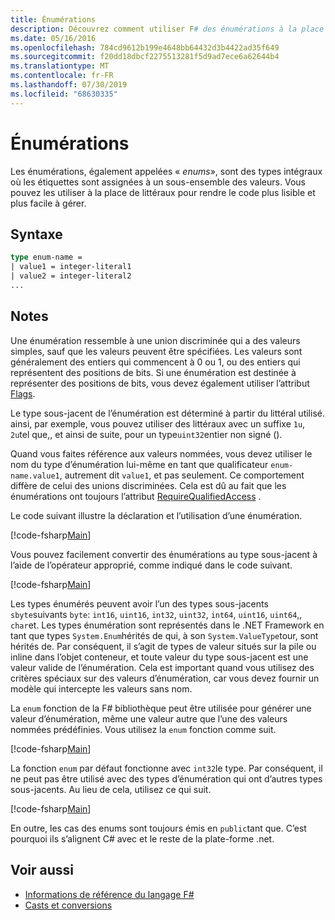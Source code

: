 ```yaml
---
title: Énumérations
description: Découvrez comment utiliser F# des énumérations à la place de littéraux pour rendre votre code plus lisible et plus facile à gérer.
ms.date: 05/16/2016
ms.openlocfilehash: 784cd9612b199e4648bb64432d3b4422ad35f649
ms.sourcegitcommit: f20dd18dbcf2275513281f5d9ad7ece6a62644b4
ms.translationtype: MT
ms.contentlocale: fr-FR
ms.lasthandoff: 07/30/2019
ms.locfileid: "68630335"
---
```

# <a name="enumerations"></a>Énumérations

Les énumérations, également appelées « *enums*», sont des types intégraux où les étiquettes sont assignées à un sous-ensemble des valeurs. Vous pouvez les utiliser à la place de littéraux pour rendre le code plus lisible et plus facile à gérer.

## <a name="syntax"></a>Syntaxe

```fsharp
type enum-name =
| value1 = integer-literal1
| value2 = integer-literal2
...
```

## <a name="remarks"></a>Notes

Une énumération ressemble à une union discriminée qui a des valeurs simples, sauf que les valeurs peuvent être spécifiées. Les valeurs sont généralement des entiers qui commencent à 0 ou 1, ou des entiers qui représentent des positions de bits. Si une énumération est destinée à représenter des positions de bits, vous devez également utiliser l’attribut [Flags](xref:System.FlagsAttribute).

Le type sous-jacent de l’énumération est déterminé à partir du littéral utilisé. ainsi, par exemple, vous pouvez utiliser des littéraux avec un suffixe `1u`, `2u`tel que,, et ainsi de suite, pour un type`uint32`entier non signé ().

Quand vous faites référence aux valeurs nommées, vous devez utiliser le nom du type d’énumération lui-même en tant que qualificateur `enum-name.value1`, autrement dit `value1`, et pas seulement. Ce comportement diffère de celui des unions discriminées. Cela est dû au fait que les énumérations ont toujours l’attribut [RequireQualifiedAccess](https://msdn.microsoft.com/library/8b9b6ade-0471-4413-ac5d-638cd0de5f15) .

Le code suivant illustre la déclaration et l’utilisation d’une énumération.

[!code-fsharp[Main](~/samples/snippets/fsharp/lang-ref-1/snippet2101.fs)]

Vous pouvez facilement convertir des énumérations au type sous-jacent à l’aide de l’opérateur approprié, comme indiqué dans le code suivant.

[!code-fsharp[Main](~/samples/snippets/fsharp/lang-ref-1/snippet2102.fs)]

Les types énumérés peuvent avoir l’un des types sous-jacents `sbyte`suivants `byte`: `int16`, `uint16`, `int32`, `uint32`, `int64`, `uint16`, `uint64`,, `char`et. Les types énumération sont représentés dans le .NET Framework en tant que types `System.Enum`hérités de qui, à son `System.ValueType`tour, sont hérités de. Par conséquent, il s’agit de types de valeur situés sur la pile ou inline dans l’objet conteneur, et toute valeur du type sous-jacent est une valeur valide de l’énumération. Cela est important quand vous utilisez des critères spéciaux sur des valeurs d’énumération, car vous devez fournir un modèle qui intercepte les valeurs sans nom.

La `enum` fonction de la F# bibliothèque peut être utilisée pour générer une valeur d’énumération, même une valeur autre que l’une des valeurs nommées prédéfinies. Vous utilisez la `enum` fonction comme suit.

[!code-fsharp[Main](~/samples/snippets/fsharp/lang-ref-1/snippet2103.fs)]

La fonction `enum` par défaut fonctionne avec `int32`le type. Par conséquent, il ne peut pas être utilisé avec des types d’énumération qui ont d’autres types sous-jacents. Au lieu de cela, utilisez ce qui suit.

[!code-fsharp[Main](~/samples/snippets/fsharp/lang-ref-1/snippet2104.fs)]

En outre, les cas des enums sont toujours émis en `public`tant que. C’est pourquoi ils s’alignent C# avec et le reste de la plate-forme .net.

## <a name="see-also"></a>Voir aussi

- [Informations de référence du langage F#](index.md)
- [Casts et conversions](casting-and-conversions.md)
